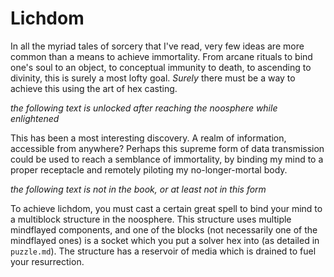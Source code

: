 # Lichdom
In all the myriad tales of sorcery that I've read, very few ideas are more common than a means to achieve immortality. From arcane rituals to bind one's soul to an object, to conceptual immunity to death, to ascending to divinity, this is surely a most lofty goal. *Surely* there must be a way to achieve this using the art of hex casting.

*the following text is unlocked after reaching the noosphere while enlightened*

This has been a most interesting discovery. A realm of information, accessible from anywhere? Perhaps this supreme form of data transmission could be used to reach a semblance of immortality, by binding my mind to a proper receptacle and remotely piloting my no-longer-mortal body.

*the following text is not in the book, or at least not in this form*

To achieve lichdom, you must cast a certain great spell to bind your mind to a multiblock structure in the noosphere. This structure uses multiple mindflayed components, and one of the blocks (not necessarily one of the mindflayed ones) is a socket which you put a solver hex into (as detailed in `puzzle.md`). The structure has a reservoir of media which is drained to fuel your resurrection.

